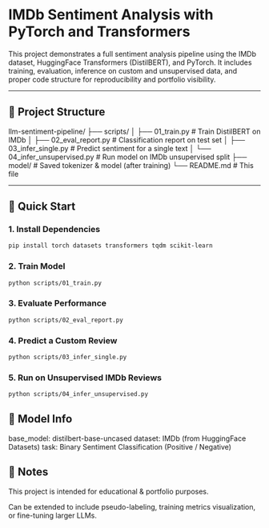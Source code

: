 # IMDb Sentiment Analysis with PyTorch and Transformers

This project demonstrates a full sentiment analysis pipeline using the IMDb dataset, HuggingFace Transformers (DistilBERT), and PyTorch. It includes training, evaluation, inference on custom and unsupervised data, and proper code structure for reproducibility and portfolio visibility.

---

## 📂 Project Structure
llm-sentiment-pipeline/
├── scripts/
│   ├── 01_train.py              # Train DistilBERT on IMDb
│   ├── 02_eval_report.py        # Classification report on test set
│   ├── 03_infer_single.py       # Predict sentiment for a single text
│   └── 04_infer_unsupervised.py # Run model on IMDb unsupervised split
├── model/                       # Saved tokenizer & model (after training)
└── README.md                    # This file

---

## 🚀 Quick Start

### 1. Install Dependencies
```bash
pip install torch datasets transformers tqdm scikit-learn
```
### 2. Train Model
```bash
python scripts/01_train.py
```
### 3. Evaluate Performance
```bash
python scripts/02_eval_report.py
```
### 4. Predict a Custom Review
```bash
python scripts/03_infer_single.py
```
### 5. Run on Unsupervised IMDb Reviews
```bash
python scripts/04_infer_unsupervised.py
```

## 🧪 Model Info
base_model: distilbert-base-uncased
dataset: IMDb (from HuggingFace Datasets)
task: Binary Sentiment Classification (Positive / Negative)

## 📌 Notes
This project is intended for educational & portfolio purposes.

Can be extended to include pseudo-labeling, training metrics visualization, or fine-tuning larger LLMs.
